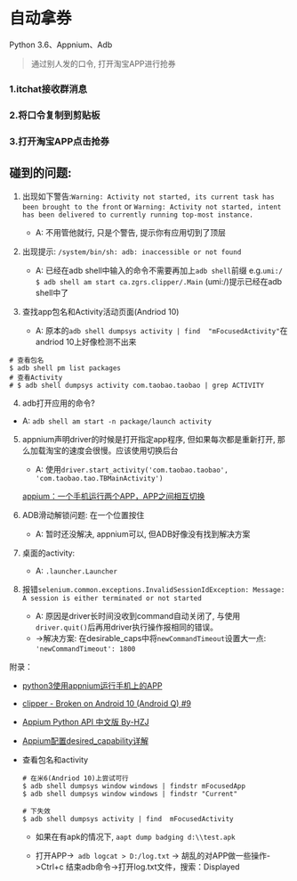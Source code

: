 # 自动拿券

Python 3.6、Appnium、Adb

> 通过别人发的口令, 打开淘宝APP进行抢券


### 1.itchat接收群消息


### 2.将口令复制到剪贴板


### 3.打开淘宝APP点击抢券


## 碰到的问题:
1. 出现如下警告:`Warning: Activity not started, its current task has been brought to the front` or `Warning: Activity not started, intent has been delivered to currently running top-most instance.`
    - A: 不用管他就行, 只是个警告, 提示你有应用切到了顶层

2. 出现提示: `/system/bin/sh: adb: inaccessible or not found`
    - A: 已经在adb shell中输入的命令不需要再加上`adb shell`前缀
e.g.`umi:/ $ adb shell am start ca.zgrs.clipper/.Main` (umi:/)提示已经在adb shell中了

3. 查找app包名和Activity活动页面(Andriod 10)
    - A: 原本的`adb shell dumpsys activity | find  "mFocusedActivity"`在andriod 10上好像检测不出来
```shell
# 查看包名
$ adb shell pm list packages
# 查看Activity
# $ adb shell dumpsys activity com.taobao.taobao | grep ACTIVITY
```

4. adb打开应用的命令?
  
- A: `adb shell am start -n package/launch activity`
  
5. appnium声明driver的时候是打开指定app程序, 但如果每次都是重新打开, 那么加载淘宝的速度会很慢。应该使用切换后台
    - A: 使用`driver.start_activity('com.taobao.taobao', 'com.taobao.tao.TBMainActivity')`
    
    [appium：一个手机运行两个APP，APP之间相互切换](https://blog.csdn.net/jianglianye21/article/details/89850033)
    
6. ADB滑动解锁问题: 在一个位置按住
  
    - A: 暂时还没解决, appnium可以, 但ADB好像没有找到解决方案
    
7. 桌面的activity:
  
    - A: `.launcher.Launcher`
    
8. 报错`selenium.common.exceptions.InvalidSessionIdException: Message: A session is either terminated or not started`

    - A: 原因是driver长时间没收到command自动关闭了, 与使用`driver.quit()`后再用driver执行操作报相同的错误。
    - ->解决方案: 在desirable_caps中将`newCommandTimeout`设置大一点: `'newCommandTimeout': 1800`

附录：
- [python3使用appnium运行手机上的APP](https://blog.csdn.net/lollipop666/article/details/82480403)

- [clipper - Broken on Android 10 (Android Q) #9](https://github.com/majido/clipper/issues/9)

- [Appium Python API 中文版 By-HZJ](https://testerhome.com/topics/3711)

- [Appium配置desired_capability详解](https://blog.csdn.net/u012002125/article/details/80870549)

- 查看包名和activity

  ```shell
  # 在米6(Andriod 10)上尝试可行
  $ adb shell dumpsys window windows | findstr mFocusedApp
  $ adb shell dumpsys window windows | findstr "Current"
  
  # 下失效
  $ adb shell dumpsys activity | find  mFocusedActivity
  ```
  - 如果在有apk的情况下, `aapt dump badging d:\\test.apk`
  
  - 打开APP->` adb logcat > D:/log.txt`  -> 胡乱的对APP做一些操作->Ctrl+c 结束adb命令->打开log.txt文件，搜索：Displayed 